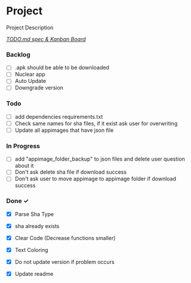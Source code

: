 # Project

Project Description

<em>[TODO.md spec & Kanban Board](https://bit.ly/3fCwKfM)</em>

### Backlog

- [ ] .apk should be able to be downloaded  
- [ ] Nuclear app 
- [ ] Auto Update  
- [ ] Downgrade version 

### Todo
  
- [ ] add dependencies requirements.txt  
- [ ] Check same names for sha files, if it exist ask user for overwriting  
- [ ] Update all appimages that have json file

### In Progress

- [ ] add "appimage_folder_backup" to json files and delete user question about it
- [ ] Don't ask delete sha file if download success
- [ ] Don't ask user to move appimage to appimage folder if download success

### Done ✓

- [x] Parse Sha Type  
- [x] sha already exists  
- [x] Clear Code  (Decrease functions smaller)  
- [x] Text Coloring  
- [x] Do not update version if problem occurs  
- [x] Update readme  

